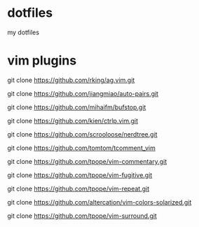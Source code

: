 dotfiles
========

my dotfiles

vim plugins
========

git clone https://github.com/rking/ag.vim.git

git clone https://github.com/jiangmiao/auto-pairs.git

git clone https://github.com/mihaifm/bufstop.git

git clone https://github.com/kien/ctrlp.vim.git

git clone https://github.com/scrooloose/nerdtree.git

git clone https://github.com/tomtom/tcomment_vim

git clone https://github.com/tpope/vim-commentary.git

git clone https://github.com/tpope/vim-fugitive.git

git clone https://github.com/tpope/vim-repeat.git

git clone https://github.com/altercation/vim-colors-solarized.git

git clone https://github.com/tpope/vim-surround.git
